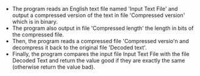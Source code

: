 * The program reads an English text file named 'Input Text File' and output a
compressed version of the text in file 'Compressed version' which is in binary. 
* The program also output in file 'Compressed length' the length in bits of the
compressed file.
* Then, the program reads a compressed file 'Compressed versio'n and decompress it
back to the original file 'Decoded text'.
* Finally, the program compares the input file Input Text File with the file Decoded Text
and return the value good if they are exactly the same (otherwise return the value bad).

